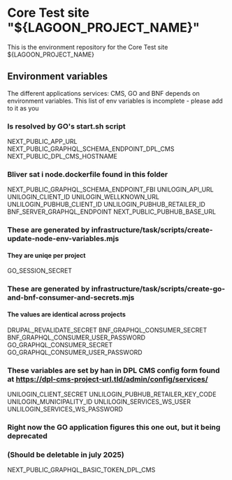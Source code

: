 # Core Test site "${LAGOON_PROJECT_NAME}"

This is the environment repository for the Core Test site ${LAGOON_PROJECT_NAME}

## Environment variables

The different applications services: CMS, GO and BNF depends on environment variables.
This list of env variables is incomplete - please add to it as you

### Is resolved by GO's start.sh script

NEXT_PUBLIC_APP_URL
NEXT_PUBLIC_GRAPHQL_SCHEMA_ENDPOINT_DPL_CMS
NEXT_PUBLIC_DPL_CMS_HOSTNAME

### Bliver sat i node.dockerfile found in this folder

NEXT_PUBLIC_GRAPHQL_SCHEMA_ENDPOINT_FBI
UNILOGIN_API_URL
UNILOGIN_CLIENT_ID
UNILOGIN_WELLKNOWN_URL
UNLILOGIN_PUBHUB_CLIENT_ID
UNLILOGIN_PUBHUB_RETAILER_ID
BNF_SERVER_GRAPHQL_ENDPOINT
NEXT_PUBLIC_PUBHUB_BASE_URL

### These are generated by infrastructure/task/scripts/create-update-node-env-variables.mjs

#### They are uniqe per project

GO_SESSION_SECRET

### These are generated by infrastructure/task/scripts/create-go-and-bnf-consumer-and-secrets.mjs

#### The values are identical across projects

DRUPAL_REVALIDATE_SECRET
BNF_GRAPHQL_CONSUMER_SECRET
BNF_GRAPHQL_CONSUMER_USER_PASSWORD
GO_GRAPHQL_CONSUMER_SECRET
GO_GRAPHQL_CONSUMER_USER_PASSWORD

### These variables are set by han in DPL CMS config form found at <https://dpl-cms-project-url.tld/admin/config/services/>

UNILOGIN_CLIENT_SECRET
UNLILOGIN_PUBHUB_RETAILER_KEY_CODE
UNILOGIN_MUNICIPALITY_ID
UNLILOGIN_SERVICES_WS_USER
UNLILOGIN_SERVICES_WS_PASSWORD

### Right now the GO application figures this one out, but it being deprecated

### (Should be deletable in july 2025)

NEXT_PUBLIC_GRAPHQL_BASIC_TOKEN_DPL_CMS
